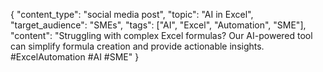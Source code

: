 { "content_type": "social media post", "topic": "AI in Excel", "target_audience": "SMEs", "tags": ["AI", "Excel", "Automation", "SME"], "content": "Struggling with complex Excel formulas? Our AI-powered tool can simplify formula creation and provide actionable insights. #ExcelAutomation #AI #SME" }